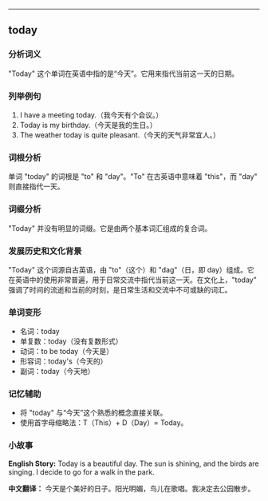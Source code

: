 
---------------
## today
### 分析词义
"Today" 这个单词在英语中指的是“今天”。它用来指代当前这一天的日期。

### 列举例句
1. I have a meeting today.（我今天有个会议。）
2. Today is my birthday.（今天是我的生日。）
3. The weather today is quite pleasant.（今天的天气非常宜人。）

### 词根分析
单词 "today" 的词根是 "to" 和 "day"。"To" 在古英语中意味着 "this"，而 "day" 则直接指代一天。

### 词缀分析
"Today" 并没有明显的词缀。它是由两个基本词汇组成的复合词。

### 发展历史和文化背景
"Today" 这个词源自古英语，由 "to"（这个）和 "dag"（日，即 day）组成。它在英语中的使用非常普遍，用于日常交流中指代当前这一天。在文化上，"today" 强调了时间的流逝和当前的时刻，是日常生活和交流中不可或缺的词汇。

### 单词变形
- 名词：today
- 单复数：today（没有复数形式）
- 动词：to be today（今天是）
- 形容词：today's（今天的）
- 副词：today（今天地）

### 记忆辅助
- 将 "today" 与“今天”这个熟悉的概念直接关联。
- 使用首字母缩略法：T（This）+ D（Day）= Today。

### 小故事
**English Story:**
Today is a beautiful day. The sun is shining, and the birds are singing. I decide to go for a walk in the park.

**中文翻译：**
今天是个美好的日子。阳光明媚，鸟儿在歌唱。我决定去公园散步。

